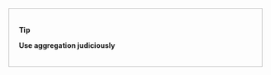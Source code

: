 <div style="padding: 20px; border: 1px; border-style: solid; border-color: silver;">

**Tip**

**Use aggregation judiciously**

</div><br/>

